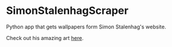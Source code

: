 # SimonStalenhagScraper
Python app that gets wallpapers form Simon Stalenhag's website.

Check out his amazing art [here](http://www.simonstalenhag.se).
